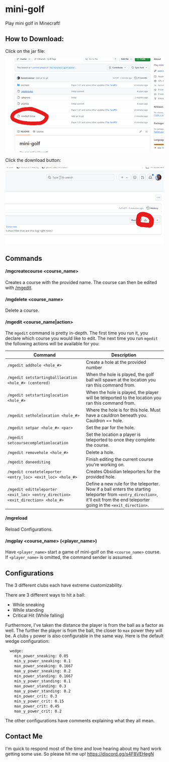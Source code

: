 # mini-golf
Play mini golf in Minecraft!

## How to Download:

Click on the jar file:

![img.png](pictures/click-on-the-jar-file.png)

Click the download button:

![img.png](pictures/click-download.png)

## Commands

#### /mgcreatecourse <course_name>

Creates a course with the provided name. The course can then be edited with [/mgedit](#/mgedit).

#### /mgdelete <course_name>

Delete a course.

#### /mgedit <course_name|action>

The `mgedit` command is pretty in-depth. The first time you run it, you declare which course you would like to edit.
The next time you run `mgedit` the following actions will be available for you:

| Command                                                                         | Description                                                                                                                                                                      |
|---------------------------------------------------------------------------------|----------------------------------------------------------------------------------------------------------------------------------------------------------------------------------|
| `/mgedit addhole <hole_#>`                                                      | Create a hole at the provided number                                                                                                                                             |
| `/mgedit setstartingballlocation <hole_#> (centered)`                           | When the hole is played, the golf ball will spawn at the location you ran this command from.                                                                                     |
| `/mgedit setstartinglocation <hole_#>`                                          | When the hole is played, the player will be teleported to the location you ran this command from.                                                                                |
| `/mgedit setholelocation <hole_#>`                                              | Where the hole is for this hole. Must have a cauldron beneath you. Cauldron == hole.                                                                                             |
| `/mgedit setpar <hole_#> <par>`                                                 | Set the par for the hole.                                                                                                                                                        |
| `/mgedit setcoursecompletionlocation`                                           | Set the location a player is teleported to once they complete the course.                                                                                                        |
| `/mgedit removehole <hole_#>`                                                   | Delete a hole.                                                                                                                                                                   |
| `/mgedit doneediting`                                                           | Finish editing the current course you're working on.                                                                                                                             |
| `/mgedit createteleporter <entry_loc> <exit_loc> <hole_#>`                      | Creates Obsidian teleporters for the provided hole.                                                                                                                              |
| `/mgedit editteleporter <exit_loc> <entry_direction> <exit_direction> <hole_#>` | Define a new rule for the teleporter. Now if a ball enters the starting teleporter from `<entry_direction>`, it'll exit from the end teleporter going in the `<exit_direction>`. |

#### /mgreload

Reload Configurations.

#### /mgplay <course_name> (<player_name>)

Have `<player_name>` start a game of mini-golf on the `<course_name>` course. If `<player_name>` is omitted, the command sender is assumed.



## Configurations

The 3 different clubs each have extreme customizability.

There are 3 different ways to hit a ball:
- While sneaking
- While standing
- Critical Hit (While falling)

Furthermore, I've taken the distance the player is from the ball as a factor as well. The further the player is from the ball,
the closer to `max` power they will be. A clubs `y` power is also configurable in the same way. Here is the default wedge configuration:

```
  wedge:
    min_power_sneaking: 0.05
    min_y_power_sneaking: 0.1
    max_power_sneaking: 0.1667
    max_y_power_sneaking: 0.2
    min_power_standing: 0.1667
    min_y_power_standing: 0.1
    max_power_standing: 0.3
    max_y_power_standing: 0.2
    min_power_crit: 0.3
    min_y_power_crit: 0.15
    max_power_crit: 0.45
    max_y_power_crit: 0.2
```

The other configurations have comments explaining what they all mean.

## Contact Me

I'm quick to respond most of the time and love hearing about my hard work getting some use. So please hit me up!
https://discord.gg/s4F8VEHegN
